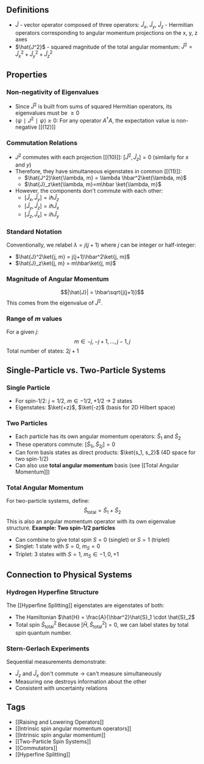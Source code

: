 ## Definitions
- $\hat{J}$ - vector operator composed of three operators: $\hat{J}_x$, $\hat{J}_y$, $\hat{J}_z$ - Hermitian operators corresponding to angular momentum projections on the x, y, z axes
- $\hat{J^2}$ - squared magnitude of the total angular momentum: $\hat{J}^2 = \hat{J}_x^2 + \hat{J}_y^2 + \hat{J}_z^2$
## Properties
### Non-negativity of Eigenvalues
- Since $\hat{J}^2$ is built from sums of squared Hermitian operators, its eigenvalues must be $\geq 0$
- $⟨ψ∣J^2∣ψ⟩≥0$: For any operator $A^\dagger A$, the expectation value is non-negative [[(12)]]
### Commutation Relations
- $J^2$ commutes with each projection [[(10)]]: $[\hat{J}^2, \hat{J}_z] = 0$ (similarly for $x$ and $y$)
- Therefore, they have simultaneous eigenstates in common [[(11)]]:
    - $\hat{J^2}\ket{\lambda, m} = \lambda \hbar^2\ket{\lambda, m}$
    - $\hat{J}_z\ket{\lambda, m}=m\hbar \ket{\lambda, m}$
- However, the components don't commute with each other:
    - $[\hat{J}_x, \hat{J}_y] = i\hbar\hat{J}_z$
    - $[\hat{J}_y, \hat{J}_z] = i\hbar\hat{J}_x$
    - $[\hat{J}_z, \hat{J}_x] = i\hbar\hat{J}_y$
### Standard Notation
Conventionally, we relabel $\lambda = j(j+1)$ where $j$ can be integer or half-integer:
- $\hat{J}^2\ket{j, m} = j(j+1)\hbar^2\ket{j, m}$
- $\hat{J}_z\ket{j, m} = m\hbar\ket{j, m}$
### Magnitude of Angular Momentum
$$|\hat{J}| = \hbar\sqrt{j(j+1)}$$
This comes from the eigenvalue of $\hat{J}^2$.
### Range of $m$ values
For a given $j$: $$m \in {-j, -j+1, \ldots, j-1, j}$$
Total number of states: $2j + 1$
## Single-Particle vs. Two-Particle Systems
### Single Particle
- For spin-1/2: $j = 1/2$, $m \in {-1/2, +1/2}$ → 2 states
- Eigenstates: $\ket{+z}$, $\ket{-z}$ (basis for 2D Hilbert space)
### Two Particles
- Each particle has its own angular momentum operators: $\hat{S}_1$ and $\hat{S}_2$
- These operators commute: $[\hat{S}_{1i}, \hat{S}_{2j}] = 0$
- Can form basis states as direct products: $\ket{s_1, s_2}$ (4D space for two spin-1/2)
- Can also use **total angular momentum** basis (see [[Total Angular Momentum]])
### Total Angular Momentum
For two-particle systems, define: $$\hat{S}_{\text{total}} = \hat{S}_1 + \hat{S}_2$$
This is also an angular momentum operator with its own eigenvalue structure.
**Example: Two spin-1/2 particles**
- Can combine to give total spin $S = 0$ (singlet) or $S = 1$ (triplet)
- Singlet: 1 state with $S = 0$, $m_S = 0$
- Triplet: 3 states with $S = 1$, $m_S \in {-1, 0, +1}$
## Connection to Physical Systems
### Hydrogen Hyperfine Structure
The [[Hyperfine Splitting]] eigenstates are eigenstates of both:
- The Hamiltonian $\hat{H} = \frac{A}{\hbar^2}\hat{S}_1 \cdot \hat{S}_2$
- Total spin $\hat{S}^2_{\text{total}}$
Because $[\hat{H}, \hat{S}^2_{\text{total}}] = 0$, we can label states by total spin quantum number.
### Stern-Gerlach Experiments
Sequential measurements demonstrate:
- $\hat{J}_z$ and $\hat{J}_x$ don't commute → can't measure simultaneously
- Measuring one destroys information about the other
- Consistent with uncertainty relations
## Tags
- [[Raising and Lowering Operators]]
- [[Intrinsic spin angular momentum operators]]
- [[Intrinsic spin angular momentum]]
- [[Two-Particle Spin Systems]]
- [[Commutators]]
- [[Hyperfine Splitting]]
